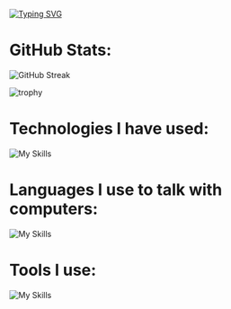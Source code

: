 

[![Typing SVG](https://readme-typing-svg.demolab.com/?lines=Hello+👋+I+am+Aryan+Thakore;Trust+me+I+am+a+programer)](https://git.io/typing-svg)

# GitHub Stats:
![GitHub Streak](https://github-readme-streak-stats.herokuapp.com?user=aryan1982&theme=cobalt&date_format=j%20M%5B%20Y%5D&background=000000&border=7536B2&stroke=9243DD&ring=89502D&fire=FF9554&currStreakNum=D280FF&sideNums=BC52FF&currStreakLabel=64EAE2&sideLabels=48A8A2&dates=A42EE5)
<!-- ![trophy](https://github-profile-trophy.vercel.app/?username=aryan1982) -->
![trophy](https://github-profile-trophy.vercel.app/?username=aryan1982&theme=onedark)

# Technologies I have used:
![My Skills](https://skillicons.dev/icons?i=react,flask,angular,threejs,nodejs,mongodb)

# Languages I use to talk with computers:
![My Skills](https://skillicons.dev/icons?i=py,javascript,ts,html,css)

# Tools I use:
![My Skills](https://skillicons.dev/icons?i=vscode,figma,git,github)
<!--
**Aryan1982/Aryan1982** is a ✨ _special_ ✨ repository because its `README.md` (this file) appears on your GitHub profile.

Here are some ideas to get you started:

- 🔭 I’m currently working on ...
- 🌱 I’m currently learning ...
- 👯 I’m looking to collaborate on ...
- 🤔 I’m looking for help with ...
- 💬 Ask me about ...
- 📫 How to reach me: ...
- 😄 Pronouns: ...
- ⚡ Fun fact: ...
-->
